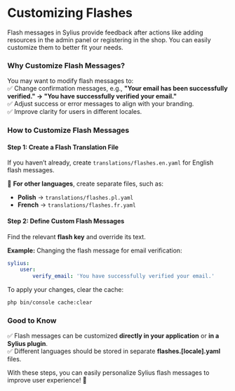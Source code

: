 # Customizing Flashes

Flash messages in Sylius provide feedback after actions like adding resources in the admin panel or registering in the shop. You can easily customize them to better fit your needs.

### Why Customize Flash Messages?

You may want to modify flash messages to:\
✅ Change confirmation messages, e.g., **"Your email has been successfully verified." → "You have successfully verified your email."**\
✅ Adjust success or error messages to align with your branding.\
✅ Improve clarity for users in different locales.

### How to Customize Flash Messages

#### **Step 1: Create a Flash Translation File**

If you haven’t already, create `translations/flashes.en.yaml` for English flash messages.

📌 **For other languages**, create separate files, such as:

* **Polish** → `translations/flashes.pl.yaml`
* **French** → `translations/flashes.fr.yaml`

#### **Step 2: Define Custom Flash Messages**

Find the relevant **flash key** and override its text.

**Example:** Changing the flash message for email verification:

```yaml
sylius:
    user:
        verify_email: 'You have successfully verified your email.'
```

To apply your changes, clear the cache:

```bash
php bin/console cache:clear
```

### Good to Know

✅ Flash messages can be customized **directly in your application** or **in a Sylius plugin**.\
✅ Different languages should be stored in separate **flashes.\[locale].yaml** files.

With these steps, you can easily personalize Sylius flash messages to improve user experience! 🚀
